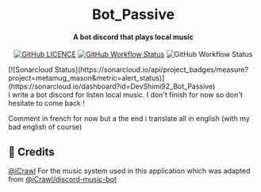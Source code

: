 <p align="center">
<h1 align="center">Bot_Passive</h1>
<h4 align="center">A bot discord that plays local music</h4>
</p>

<p align="center">
<a href="https://github.com/DevShimi92/Bot_Passive/blob/master/LICENSE"><img alt="GitHub LICENCE" src="https://img.shields.io/github/license/DevShimi92/Bot_Passive"></a>
<a href="https://github.com/DevShimi92/Bot_Passive/actions?query=workflow%3A%22Eslint+and+Deploy%22"><img alt="GitHub Workflow Status" src="https://img.shields.io/github/workflow/status/DevShimi92/Bot_Passive/Eslint%20and%20Deploy"></a>
<img alt="GitHub Workflow Status" src="https://img.shields.io/github/package-json/v/DevShimi92/Bot_Passive"></p>
 [![Sonarcloud Status](https://sonarcloud.io/api/project_badges/measure?project=metamug_mason&metric=alert_status)](https://sonarcloud.io/dashboard?id=DevShimi92_Bot_Passive) 


<br>
I write a bot discord for listen local music. I don't finish for now so don't hesitate to come back !

Comment in french for now but a the end i translate all in english (with my bad english of course)

## 📝 Credits

[@iCrawl](https://github.com/iCrawl) For the music system used in this application which was adapted from [@iCrawl/discord-music-bot](https://github.com/iCrawl/discord-music-bot)